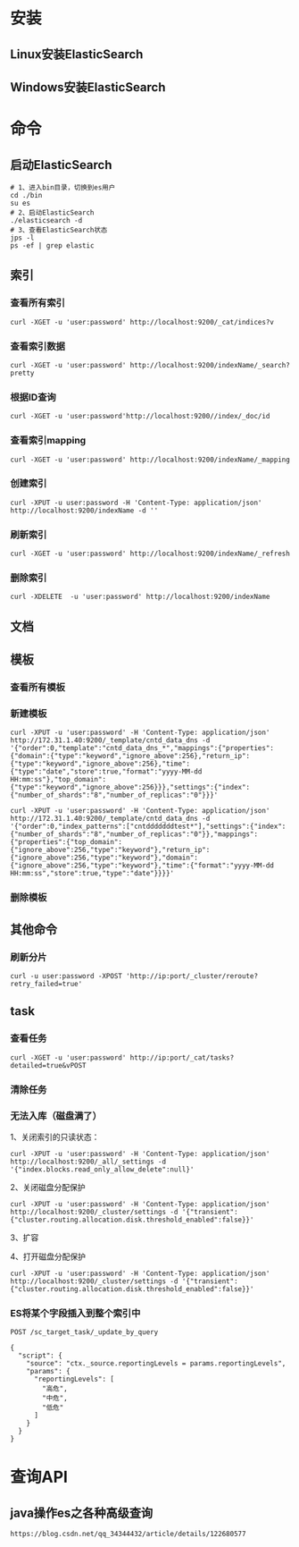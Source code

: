 # 安装





## Linux安装ElasticSearch





## Windows安装ElasticSearch



# 命令

## 启动ElasticSearch

```shell
# 1、进入bin目录，切换到es用户
cd ./bin
su es
# 2、启动ElasticSearch
./elasticsearch -d
# 3、查看ElasticSearch状态
jps -l
ps -ef | grep elastic
```

## 索引

### 查看所有索引

```shell
curl -XGET -u 'user:password' http://localhost:9200/_cat/indices?v
```

### 查看索引数据

```shell
curl -XGET -u 'user:password' http://localhost:9200/indexName/_search?pretty
```

### 根据ID查询

```shell
curl -XGET -u 'user:password'http://localhost:9200//index/_doc/id
```

### 查看索引mapping

```shell
curl -XGET -u 'user:password' http://localhost:9200/indexName/_mapping
```

### 创建索引

```shell
curl -XPUT -u user:password -H 'Content-Type: application/json' http://localhost:9200/indexName -d ''
```

### 刷新索引

```shell
curl -XGET -u 'user:password' http://localhost:9200/indexName/_refresh
```

### 删除索引

```shell
curl -XDELETE  -u 'user:password' http://localhost:9200/indexName
```



## 文档

## 模板

### 查看所有模板

### 新建模板

```shell
curl -XPUT -u 'user:password' -H 'Content-Type: application/json' http://172.31.1.40:9200/_template/cntd_data_dns -d '{"order":0,"template":"cntd_data_dns_*","mappings":{"properties":{"domain":{"type":"keyword","ignore_above":256},"return_ip":{"type":"keyword","ignore_above":256},"time":{"type":"date","store":true,"format":"yyyy-MM-dd HH:mm:ss"},"top_domain":{"type":"keyword","ignore_above":256}}},"settings":{"index":{"number_of_shards":"8","number_of_replicas":"0"}}}'

```

```shell
curl -XPUT -u 'user:password' -H 'Content-Type: application/json' http://172.31.1.40:9200/_template/cntd_data_dns -d '{"order":0,"index_patterns":["cntdddddddtest*"],"settings":{"index":{"number_of_shards":"8","number_of_replicas":"0"}},"mappings":{"properties":{"top_domain":{"ignore_above":256,"type":"keyword"},"return_ip":{"ignore_above":256,"type":"keyword"},"domain":{"ignore_above":256,"type":"keyword"},"time":{"format":"yyyy-MM-dd HH:mm:ss","store":true,"type":"date"}}}}'

```



### 删除模板

## 其他命令

### 刷新分片

```shell
curl -u user:password -XPOST 'http://ip:port/_cluster/reroute?retry_failed=true'
```

## task

### 查看任务

```shell
curl -XGET -u 'user:password' http://ip:port/_cat/tasks?detailed=true&vPOST
```

### 清除任务

### 无法入库（磁盘满了）

1、关闭索引的只读状态：

```shell
curl -XPUT -u 'user:password' -H 'Content-Type: application/json' http://localhost:9200/_all/_settings -d '{"index.blocks.read_only_allow_delete":null}'
```

2、关闭磁盘分配保护

```shell
curl -XPUT -u 'user:password' -H 'Content-Type: application/json' http://localhost:9200/_cluster/settings -d '{"transient":{"cluster.routing.allocation.disk.threshold_enabled":false}}'
```

3、扩容

4、打开磁盘分配保护

```shell
curl -XPUT -u 'user:password' -H 'Content-Type: application/json' http://localhost:9200/_cluster/settings -d '{"transient":{"cluster.routing.allocation.disk.threshold_enabled":false}}'
```

### ES将某个字段插入到整个索引中

```
POST /sc_target_task/_update_by_query

{
  "script": {
    "source": "ctx._source.reportingLevels = params.reportingLevels",
    "params": {
      "reportingLevels": [
        "高危",
        "中危",
        "低危"
      ]
    }
  }
}
```



# 查询API

## java操作es之各种高级查询

```
https://blog.csdn.net/qq_34344432/article/details/122680577
```

